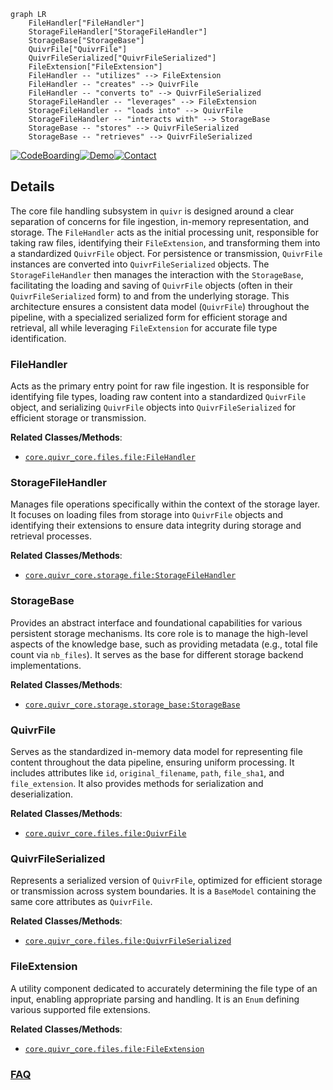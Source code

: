 ```mermaid
graph LR
    FileHandler["FileHandler"]
    StorageFileHandler["StorageFileHandler"]
    StorageBase["StorageBase"]
    QuivrFile["QuivrFile"]
    QuivrFileSerialized["QuivrFileSerialized"]
    FileExtension["FileExtension"]
    FileHandler -- "utilizes" --> FileExtension
    FileHandler -- "creates" --> QuivrFile
    FileHandler -- "converts to" --> QuivrFileSerialized
    StorageFileHandler -- "leverages" --> FileExtension
    StorageFileHandler -- "loads into" --> QuivrFile
    StorageFileHandler -- "interacts with" --> StorageBase
    StorageBase -- "stores" --> QuivrFileSerialized
    StorageBase -- "retrieves" --> QuivrFileSerialized
```

[![CodeBoarding](https://img.shields.io/badge/Generated%20by-CodeBoarding-9cf?style=flat-square)](https://github.com/CodeBoarding/CodeBoarding)[![Demo](https://img.shields.io/badge/Try%20our-Demo-blue?style=flat-square)](https://www.codeboarding.org/demo)[![Contact](https://img.shields.io/badge/Contact%20us%20-%20contact@codeboarding.org-lightgrey?style=flat-square)](mailto:contact@codeboarding.org)

## Details

The core file handling subsystem in `quivr` is designed around a clear separation of concerns for file ingestion, in-memory representation, and storage. The `FileHandler` acts as the initial processing unit, responsible for taking raw files, identifying their `FileExtension`, and transforming them into a standardized `QuivrFile` object. For persistence or transmission, `QuivrFile` instances are converted into `QuivrFileSerialized` objects. The `StorageFileHandler` then manages the interaction with the `StorageBase`, facilitating the loading and saving of `QuivrFile` objects (often in their `QuivrFileSerialized` form) to and from the underlying storage. This architecture ensures a consistent data model (`QuivrFile`) throughout the pipeline, with a specialized serialized form for efficient storage and retrieval, all while leveraging `FileExtension` for accurate file type identification.

### FileHandler
Acts as the primary entry point for raw file ingestion. It is responsible for identifying file types, loading raw content into a standardized `QuivrFile` object, and serializing `QuivrFile` objects into `QuivrFileSerialized` for efficient storage or transmission.


**Related Classes/Methods**:

- <a href="https://github.com/QuivrHQ/quivr/blob/main/core/quivr_core/files/file.py" target="_blank" rel="noopener noreferrer">`core.quivr_core.files.file:FileHandler`</a>


### StorageFileHandler
Manages file operations specifically within the context of the storage layer. It focuses on loading files from storage into `QuivrFile` objects and identifying their extensions to ensure data integrity during storage and retrieval processes.


**Related Classes/Methods**:

- <a href="https://github.com/QuivrHQ/quivr/blob/main/core/quivr_core/storage/file.py" target="_blank" rel="noopener noreferrer">`core.quivr_core.storage.file:StorageFileHandler`</a>


### StorageBase
Provides an abstract interface and foundational capabilities for various persistent storage mechanisms. Its core role is to manage the high-level aspects of the knowledge base, such as providing metadata (e.g., total file count via `nb_files`). It serves as the base for different storage backend implementations.


**Related Classes/Methods**:

- <a href="https://github.com/QuivrHQ/quivr/blob/main/core/quivr_core/storage/storage_base.py" target="_blank" rel="noopener noreferrer">`core.quivr_core.storage.storage_base:StorageBase`</a>


### QuivrFile
Serves as the standardized in-memory data model for representing file content throughout the data pipeline, ensuring uniform processing. It includes attributes like `id`, `original_filename`, `path`, `file_sha1`, and `file_extension`. It also provides methods for serialization and deserialization.


**Related Classes/Methods**:

- <a href="https://github.com/QuivrHQ/quivr/blob/main/core/quivr_core/files/file.py" target="_blank" rel="noopener noreferrer">`core.quivr_core.files.file:QuivrFile`</a>


### QuivrFileSerialized
Represents a serialized version of `QuivrFile`, optimized for efficient storage or transmission across system boundaries. It is a `BaseModel` containing the same core attributes as `QuivrFile`.


**Related Classes/Methods**:

- <a href="https://github.com/QuivrHQ/quivr/blob/main/core/quivr_core/files/file.py" target="_blank" rel="noopener noreferrer">`core.quivr_core.files.file:QuivrFileSerialized`</a>


### FileExtension
A utility component dedicated to accurately determining the file type of an input, enabling appropriate parsing and handling. It is an `Enum` defining various supported file extensions.


**Related Classes/Methods**:

- <a href="https://github.com/QuivrHQ/quivr/blob/main/core/quivr_core/files/file.py" target="_blank" rel="noopener noreferrer">`core.quivr_core.files.file:FileExtension`</a>




### [FAQ](https://github.com/CodeBoarding/GeneratedOnBoardings/tree/main?tab=readme-ov-file#faq)